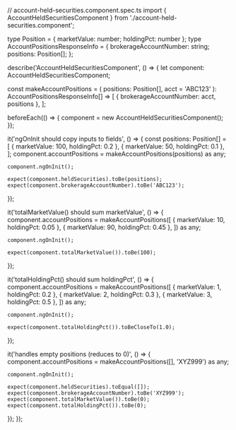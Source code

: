 // account-held-securities.component.spec.ts
import { AccountHeldSecuritiesComponent } from './account-held-securities.component';

type Position = { marketValue: number; holdingPct: number };
type AccountPositionsResponseInfo = {
  brokerageAccountNumber: string;
  positions: Position[];
};

describe('AccountHeldSecuritiesComponent', () => {
  let component: AccountHeldSecuritiesComponent;

  const makeAccountPositions = (
    positions: Position[],
    acct = 'ABC123'
  ): AccountPositionsResponseInfo[] => [
    { brokerageAccountNumber: acct, positions },
  ];

  beforeEach(() => {
    component = new AccountHeldSecuritiesComponent();
  });

  it('ngOnInit should copy inputs to fields', () => {
    const positions: Position[] = [
      { marketValue: 100, holdingPct: 0.2 },
      { marketValue: 50, holdingPct: 0.1 },
    ];
    component.accountPositions = makeAccountPositions(positions) as any;

    component.ngOnInit();

    expect(component.heldSecurities).toBe(positions);
    expect(component.brokerageAccountNumber).toBe('ABC123');
  });

  it('totalMarketValue() should sum marketValue', () => {
    component.accountPositions = makeAccountPositions([
      { marketValue: 10, holdingPct: 0.05 },
      { marketValue: 90, holdingPct: 0.45 },
    ]) as any;

    component.ngOnInit();

    expect(component.totalMarketValue()).toBe(100);
  });

  it('totalHoldingPct() should sum holdingPct', () => {
    component.accountPositions = makeAccountPositions([
      { marketValue: 1, holdingPct: 0.2 },
      { marketValue: 2, holdingPct: 0.3 },
      { marketValue: 3, holdingPct: 0.5 },
    ]) as any;

    component.ngOnInit();

    expect(component.totalHoldingPct()).toBeCloseTo(1.0);
  });

  it('handles empty positions (reduces to 0)', () => {
    component.accountPositions = makeAccountPositions([], 'XYZ999') as any;

    component.ngOnInit();

    expect(component.heldSecurities).toEqual([]);
    expect(component.brokerageAccountNumber).toBe('XYZ999');
    expect(component.totalMarketValue()).toBe(0);
    expect(component.totalHoldingPct()).toBe(0);
  });
});
